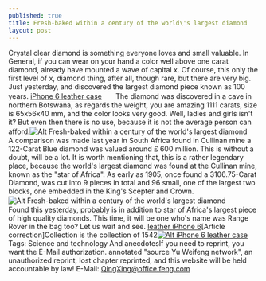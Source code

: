 ```yaml
---
published: true
title: Fresh-baked within a century of the world\'s largest diamond
layout: post
---
```

Crystal clear diamond is something everyone loves and small valuable. In General, if you can wear on your hand a color well above one carat diamond, already have mounted a wave of capital x. Of course, this only the first level of x, diamond thing, after all, though rare, but there are very big. Just yesterday, and discovered the largest diamond piece known as 100 years. [iPhone 6 leather case](http://www.purcase.com/rainbow-iphone-6-genuine-leather-case-yellow-green-p50c59.html)　　The diamond was discovered in a cave in northern Botswana, as regards the weight, you are amazing 1111 carats, size is 65x56x40 mm, and the color looks very good. Well, ladies and girls isn\'t it? But even then there is no use, because it is not the average person can afford.![Alt Fresh-baked within a century of the world\'s largest diamond](https://c1.staticflickr.com/1/710/23836056196_afc0038d8c_b.jpg)　　A comparison was made last year in South Africa found in Cullinan mine a 122-Carat Blue diamond was valued around £ 600 million. This is without a doubt, will be a lot. It is worth mentioning that, this is a rather legendary place, because the world\'s largest diamond was found at the Cullinan mine, known as the \"star of Africa\". As early as 1905, once found a 3106.75-Carat Diamond, was cut into 9 pieces in total and 96 small, one of the largest two blocks, one embedded in the King\'s Scepter and Crown.![Alt Fresh-baked within a century of the world\'s largest diamond](https://c1.staticflickr.com/1/727/23566444800_c170b46e3b_b.jpg)　　Found this yesterday, probably is in addition to star of Africa\'s largest piece of high quality diamonds. This time, it will be one who\'s name was Range Rover in the bag too? Let us wait and see. [leather iPhone 6](https://givenchy2015.wordpress.com/2015/03/09/genuinely-leather-case-for-iphone-4s-since-4-flexo/)[Article correction]Collection is the collection of 1542[![Alt iPhone 6 leather case](http://www.purcase.com/image/cache/catalog/i6c/leather_case_i6001_1-600x600.jpg)](http://www.purcase.com/rainbow-iphone-6-genuine-leather-case-yellow-green-p50c59.html)Tags: Science and technology And anecdotesIf you need to reprint, you want the E-Mail authorization. annotated \"source Yu Weifeng network\", an unauthorized reprint, lost chapter reprinted, and this website will be held accountable by law! E-Mail: QingXing@office.feng.com
